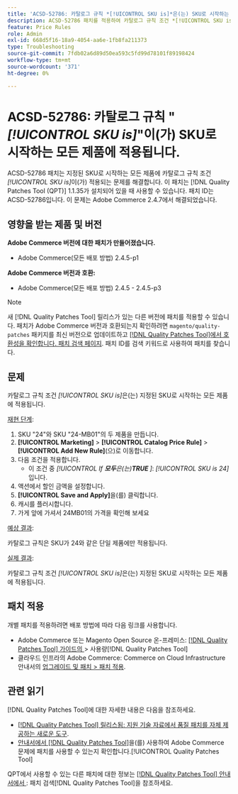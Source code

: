 ```yaml
---
title: 'ACSD-52786: 카탈로그 규칙 *[!UICONTROL SKU is]*은(는) SKU로 시작하는 모든 제품에 적용됩니다.'
description: ACSD-52786 패치를 적용하여 카탈로그 규칙 조건 *[!UICONTROL SKU is]*이(가) 지정된 SKU로 시작하는 모든 제품에 적용되는 Adobe Commerce 문제를 해결합니다.
feature: Price Rules
role: Admin
exl-id: 668d5f16-18a9-4054-aa6e-1fb8fa211373
type: Troubleshooting
source-git-commit: 7fdb02a6d89d50ea593c5fd99d78101f89198424
workflow-type: tm+mt
source-wordcount: '371'
ht-degree: 0%

---
```


# ACSD-52786: 카탈로그 규칙 &quot;*[!UICONTROL SKU is]*&quot;이(가) SKU로 시작하는 모든 제품에 적용됩니다.

ACSD-52786 패치는 지정된 SKU로 시작하는 모든 제품에 카탈로그 규칙 조건 *[!UICONTROL SKU is]*&#x200B;이(가) 적용되는 문제를 해결합니다. 이 패치는 [!DNL Quality Patches Tool (QPT)] 1.1.35가 설치되어 있을 때 사용할 수 있습니다. 패치 ID는 ACSD-52786입니다. 이 문제는 Adobe Commerce 2.4.7에서 해결되었습니다.

## 영향을 받는 제품 및 버전

**Adobe Commerce 버전에 대한 패치가 만들어졌습니다.**

* Adobe Commerce(모든 배포 방법) 2.4.5-p1

**Adobe Commerce 버전과 호환:**

* Adobe Commerce(모든 배포 방법) 2.4.5 - 2.4.5-p3

>[!NOTE]
>
>새 [!DNL Quality Patches Tool] 릴리스가 있는 다른 버전에 패치를 적용할 수 있습니다. 패치가 Adobe Commerce 버전과 호환되는지 확인하려면 `magento/quality-patches` 패키지를 최신 버전으로 업데이트하고 [[!DNL Quality Patches Tool]에서 호환성을 확인합니다. 패치 검색 페이지](https://experienceleague.adobe.com/tools/commerce-quality-patches/index.html?lang=ko). 패치 ID를 검색 키워드로 사용하여 패치를 찾습니다.

## 문제

카탈로그 규칙 조건 *[!UICONTROL SKU is]*&#x200B;은(는) 지정된 SKU로 시작하는 모든 제품에 적용됩니다.

<u>재현 단계</u>:

1. SKU &quot;24&quot;와 SKU &quot;24-MB01&quot;의 두 제품을 만듭니다.
1. **[!UICONTROL Marketing]** > **[!UICONTROL Catalog Price Rule]** > **[!UICONTROL Add New Rule]**(으)로 이동합니다.
1. 다음 조건을 적용합니다.
   * 이 조건 중 *[!UICONTROL If **&#x200B;모두&#x200B;**&#x200B;은(는)**&#x200B; TRUE &#x200B;**]*: *[!UICONTROL SKU is 24]*&#x200B;입니다.
1. 액션에서 할인 금액을 설정합니다.
1. **[!UICONTROL Save and Apply]**&#x200B;을(를) 클릭합니다.
1. 캐시를 플러시합니다.
1. 가게 앞에 가셔서 24MB01의 가격을 확인해 보세요

<u>예상 결과</u>:

카탈로그 규칙은 SKU가 24와 같은 단일 제품에만 적용됩니다.

<u>실제 결과</u>:

카탈로그 규칙 조건 *[!UICONTROL SKU is]*&#x200B;은(는) 지정된 SKU로 시작하는 모든 제품에 적용됩니다.

## 패치 적용

개별 패치를 적용하려면 배포 방법에 따라 다음 링크를 사용합니다.

* Adobe Commerce 또는 Magento Open Source 온-프레미스: [[!DNL Quality Patches Tool]  가이드의 &#x200B;](/help/tools/quality-patches-tool/usage.md)> 사용량[!DNL Quality Patches Tool]
* 클라우드 인프라의 Adobe Commerce: Commerce on Cloud Infrastructure 안내서의 [업그레이드 및 패치 > 패치 적용](https://experienceleague.adobe.com/docs/commerce-cloud-service/user-guide/develop/upgrade/apply-patches.html?lang=ko).

## 관련 읽기

[!DNL Quality Patches Tool]에 대한 자세한 내용은 다음을 참조하세요.

* [[!DNL Quality Patches Tool] 릴리스됨: 지원 기술 자료에서 품질 패치를 자체 제공하는 새로운 도구](https://experienceleague.adobe.com/ko/docs/commerce-operations/tools/quality-patches-tool/quality-patches-tool-to-self-serve-quality-patches).
* [&#x200B; 안내서에서  [!DNL Quality Patches Tool]](/help/tools/quality-patches-tool/patches-available-in-qpt/check-patch-for-magento-issue-with-magento-quality-patches.md)을(를) 사용하여 Adobe Commerce 문제에 패치를 사용할 수 있는지 확인합니다.[!UICONTROL Quality Patches Tool]


QPT에서 사용할 수 있는 다른 패치에 대한 정보는 [[!DNL Quality Patches Tool] 안내서에서 &#x200B;](https://experienceleague.adobe.com/tools/commerce-quality-patches/index.html?lang=ko): 패치 검색[!DNL Quality Patches Tool]을 참조하세요.
